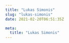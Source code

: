 ```yaml
---
title: "Lukas Simonis"
slug: "lukas-simonis"
date: 2021-02-20T06:51:35Z

meta:
  title: "Lukas Simonis"
---
```


